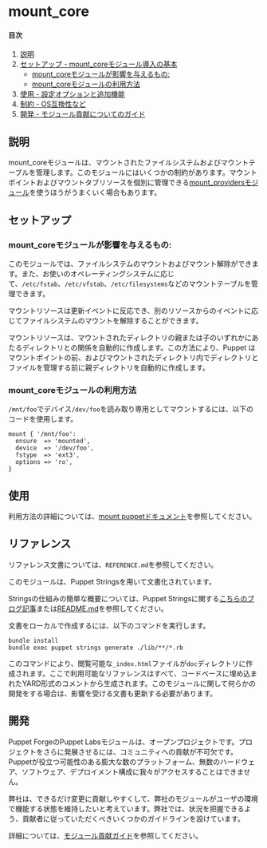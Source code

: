 
# mount_core

#### 目次

1. [説明](#description)
2. [セットアップ - mount_coreモジュール導入の基本](#setup)
    * [mount_coreモジュールが影響を与えるもの:](#what-mount-affects)
    * [mount_coreモジュールの利用方法](#beginning-with-mount)
3. [使用 - 設定オプションと追加機能](#usage)
4. [制約 - OS互換性など](#limitations)
5. [開発 - モジュール貢献についてのガイド](#development)

<a id="description"></a>
## 説明

mount_coreモジュールは、マウントされたファイルシステムおよびマウントテーブルを管理します。このモジュールにはいくつかの制約があります。マウントポイントおよびマウントタブリソースを個別に管理できる[mount_providersモジュール](https://forge.puppet.com/puppetlabs/mount_providers)を使うほうがうまくいく場合もあります。

<a id="setup"></a>
## セットアップ

<a id="what-mount-affects"></a>
### mount_coreモジュールが影響を与えるもの:

このモジュールでは、ファイルシステムのマウントおよびマウント解除ができます。また、お使いのオペレーティングシステムに応じて、`/etc/fstab`、`/etc/vfstab`、`/etc/filesystems`などのマウントテーブルを管理できます。

マウントリソースは更新イベントに反応でき、別のリソースからのイベントに応じてファイルシステムのマウントを解除することができます。

マウントリソースは、マウントされたディレクトリの親または子のいずれかにあたるディレクトリとの関係を自動的に作成します。この方法により、Puppet はマウントポイントの前、およびマウントされたディレクトリ内でディレクトリとファイルを管理する前に親ディレクトリを自動的に作成します。

<a id="beginning-with-mount"></a>
### mount_coreモジュールの利用方法

`/mnt/foo`でデバイス`/dev/foo`を読み取り専用としてマウントするには、以下のコードを使用します。

```
mount { '/mnt/foo':
  ensure  => 'mounted',
  device  => '/dev/foo',
  fstype  => 'ext3',
  options => 'ro',
}
```

<a id="usage"></a>
## 使用

利用方法の詳細については、[mount puppetドキュメント](https://puppet.com/docs/puppet/latest/types/mount.html)を参照してください。

<a id="limitations"></a>
## リファレンス

リファレンス文書については、`REFERENCE.md`を参照してください。

このモジュールは、Puppet Stringsを用いて文書化されています。

Stringsの仕組みの簡単な概要については、Puppet Stringsに関する[こちらのブログ記事](https://puppet.com/blog/using-puppet-strings-generate-great-documentation-puppet-modules)または[README.md](https://github.com/puppetlabs/puppet-strings/blob/master/README.md)を参照してください。

文書をローカルで作成するには、以下のコマンドを実行します。
```
bundle install
bundle exec puppet strings generate ./lib/**/*.rb
```
このコマンドにより、閲覧可能な`_index.html`ファイルが`doc`ディレクトリに作成されます。ここで利用可能なリファレンスはすべて、コードベースに埋め込まれたYARD形式のコメントから生成されます。このモジュールに関して何らかの開発をする場合は、影響を受ける文書も更新する必要があります。

<a id="development"></a>
## 開発

Puppet ForgeのPuppet Labsモジュールは、オープンプロジェクトです。プロジェクトをさらに発展させるには、コミュニティへの貢献が不可欠です。Puppetが役立つ可能性のある膨大な数のプラットフォーム、無数のハードウェア、ソフトウェア、デプロイメント構成に我々がアクセスすることはできません。

弊社は、できるだけ変更に貢献しやすくして、弊社のモジュールがユーザの環境で機能する状態を維持したいと考えています。弊社では、状況を把握できるよう、貢献者に従っていただくべきいくつかのガイドラインを設けています。

詳細については、[モジュール貢献ガイド](https://docs.puppetlabs.com/forge/contributing.html)を参照してください。
